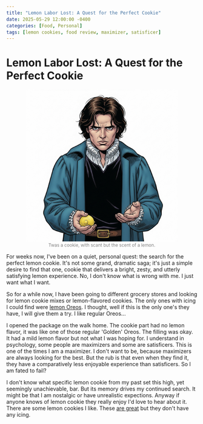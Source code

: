 ```yaml
---
title: "Lemon Labor Lost: A Quest for the Perfect Cookie"
date: 2025-05-29 12:00:00 -0400
categories: [Food, Personal]
tags: [lemon cookies, food review, maximizer, satisficer]
---
```


# Lemon Labor Lost: A Quest for the Perfect Cookie

<figure style="text-align: center;">
  <img src="/assets/img/lemon-hamlet.png" alt="Twas but a cookie, with lemon" style="width: 400px; height: auto;">
  <figcaption style="font-size: smaller; color: gray;">Twas a cookie, with scant but the scent of a lemon.</figcaption>
</figure>

For weeks now, I've been on a quiet, personal quest: the search for the perfect lemon cookie. It's not some grand, dramatic saga; it's just a simple desire to find that one, cookie that delivers a bright, zesty, and utterly satisfying lemon experience. No, I don't know what is wrong with me. I just want what I want.

So for a while now, I have been going to different grocery stores and looking for lemon cookie mixes or lemon-flavored cookies. The only ones with icing I could find were [lemon Oreos](https://www.oreo.com/products/oreo-lemon-cookies?Size=2+Pack). I thought, well if this is the only one's they have, I will give them a try. I like regular Oreos...

I opened the package on the walk home. The cookie part had no lemon flavor, it was like one of those regular 'Golden' Oreos. The filling was okay. It had a mild lemon flavor but not what I was hoping for. I understand in psychology, some people are maximizers and some are satisficers. This is one of the times I am a maximizer. I don't want to be, because maximizers are always looking for the best. But the rub is that even when they find it, they have a comparatively less enjoyable experience than satisficers. So I am fated to fail?

I don't know what specific lemon cookie from my past set this high, yet seemingly unachievable, bar. But its memory drives my continued search. It might be that I am nostalgic or have unrealistic expections. Anyway if anyone knows of lemon cookie they really enjoy I'd love to hear about it.
There are some lemon cookies I like. These [are great](https://www.tatesbakeshop.com/cookies/flavors/new-lemon-cookies) but they don't have any icing.
